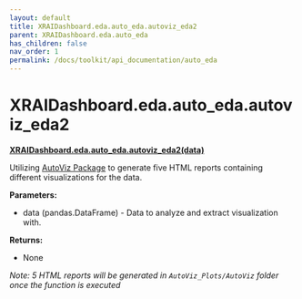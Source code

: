 ```yaml
---
layout: default
title: XRAIDashboard.eda.auto_eda.autoviz_eda2
parent: XRAIDashboard.eda.auto_eda
has_children: false
nav_order: 1
permalink: /docs/toolkit/api_documentation/auto_eda
---
```


# XRAIDashboard.eda.auto_eda.autoviz_eda2
**[XRAIDashboard.eda.auto_eda.autoviz_eda2(data)](https://github.com/gaberamolete/XRAIDashboard/blob/main/eda/auto_eda.py)**


Utilizing [AutoViz Package](https://github.com/AutoViML/AutoViz) to generate five HTML reports containing different visualizations for the data.


**Parameters:**
- data (pandas.DataFrame) - Data to analyze and extract visualization with.

**Returns:**
- None

*Note: 5 HTML reports will be generated in `AutoViz_Plots/AutoViz` folder once the function is executed*